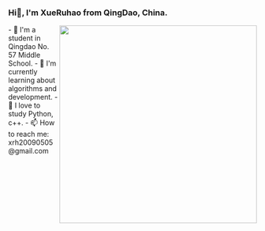 ### Hi👋, I'm XueRuhao from QingDao, China.

<img align="right" width="400px" src="https://github-readme-stats.vercel.app/api?username=xueruhao&count_private=true&show_icons=true&theme=jolly" />
- 🔭 I'm a student in Qingdao No. 57 Middle School.
- 🌱 I'm currently learning about algorithms and development.
- 📝 I love to study Python, c++.
- 📫 How to reach me: xrh20090505@gmail.com
